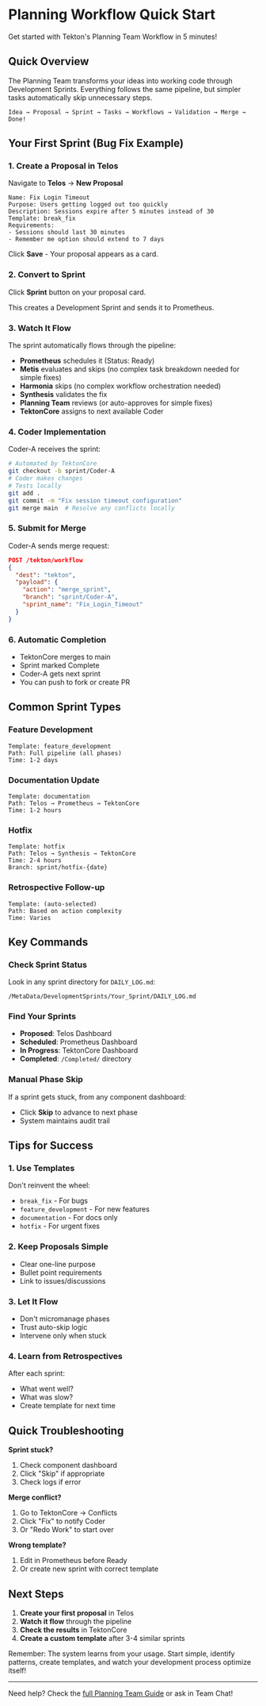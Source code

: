 # Planning Workflow Quick Start

Get started with Tekton's Planning Team Workflow in 5 minutes!

## Quick Overview

The Planning Team transforms your ideas into working code through Development Sprints. Everything follows the same pipeline, but simpler tasks automatically skip unnecessary steps.

```
Idea → Proposal → Sprint → Tasks → Workflows → Validation → Merge → Done!
```

## Your First Sprint (Bug Fix Example)

### 1. Create a Proposal in Telos

Navigate to **Telos** → **New Proposal**

```
Name: Fix Login Timeout
Purpose: Users getting logged out too quickly
Description: Sessions expire after 5 minutes instead of 30
Template: break_fix
Requirements: 
- Sessions should last 30 minutes
- Remember me option should extend to 7 days
```

Click **Save** - Your proposal appears as a card.

### 2. Convert to Sprint

Click **Sprint** button on your proposal card.

This creates a Development Sprint and sends it to Prometheus.

### 3. Watch It Flow

The sprint automatically flows through the pipeline:

- **Prometheus** schedules it (Status: Ready)
- **Metis** evaluates and skips (no complex task breakdown needed for simple fixes)
- **Harmonia** skips (no complex workflow orchestration needed)  
- **Synthesis** validates the fix
- **Planning Team** reviews (or auto-approves for simple fixes)
- **TektonCore** assigns to next available Coder

### 4. Coder Implementation

Coder-A receives the sprint:
```bash
# Automated by TektonCore
git checkout -b sprint/Coder-A
# Coder makes changes
# Tests locally
git add .
git commit -m "Fix session timeout configuration"
git merge main  # Resolve any conflicts locally
```

### 5. Submit for Merge

Coder-A sends merge request:
```json
POST /tekton/workflow
{
  "dest": "tekton",
  "payload": {
    "action": "merge_sprint",
    "branch": "sprint/Coder-A",
    "sprint_name": "Fix_Login_Timeout"
  }
}
```

### 6. Automatic Completion

- TektonCore merges to main
- Sprint marked Complete
- Coder-A gets next sprint
- You can push to fork or create PR

## Common Sprint Types

### Feature Development
```
Template: feature_development
Path: Full pipeline (all phases)
Time: 1-2 days
```

### Documentation Update  
```
Template: documentation
Path: Telos → Prometheus → TektonCore
Time: 1-2 hours
```

### Hotfix
```
Template: hotfix
Path: Telos → Synthesis → TektonCore  
Time: 2-4 hours
Branch: sprint/hotfix-{date}
```

### Retrospective Follow-up
```
Template: (auto-selected)
Path: Based on action complexity
Time: Varies
```

## Key Commands

### Check Sprint Status
Look in any sprint directory for `DAILY_LOG.md`:
```
/MetaData/DevelopmentSprints/Your_Sprint/DAILY_LOG.md
```

### Find Your Sprints
- **Proposed**: Telos Dashboard
- **Scheduled**: Prometheus Dashboard  
- **In Progress**: TektonCore Dashboard
- **Completed**: `/Completed/` directory

### Manual Phase Skip
If a sprint gets stuck, from any component dashboard:
- Click **Skip** to advance to next phase
- System maintains audit trail

## Tips for Success

### 1. Use Templates
Don't reinvent the wheel:
- `break_fix` - For bugs
- `feature_development` - For new features
- `documentation` - For docs only
- `hotfix` - For urgent fixes

### 2. Keep Proposals Simple
- Clear one-line purpose
- Bullet point requirements
- Link to issues/discussions

### 3. Let It Flow
- Don't micromanage phases
- Trust auto-skip logic
- Intervene only when stuck

### 4. Learn from Retrospectives
After each sprint:
- What went well?
- What was slow?
- Create template for next time

## Quick Troubleshooting

**Sprint stuck?**
1. Check component dashboard
2. Click "Skip" if appropriate
3. Check logs if error

**Merge conflict?**
1. Go to TektonCore → Conflicts
2. Click "Fix" to notify Coder
3. Or "Redo Work" to start over

**Wrong template?**
1. Edit in Prometheus before Ready
2. Or create new sprint with correct template

## Next Steps

1. **Create your first proposal** in Telos
2. **Watch it flow** through the pipeline
3. **Check the results** in TektonCore
4. **Create a custom template** after 3-4 similar sprints

Remember: The system learns from your usage. Start simple, identify patterns, create templates, and watch your development process optimize itself!

---

Need help? Check the [full Planning Team Guide](../DeveloperGuides/PlanningTeamGuide.md) or ask in Team Chat!